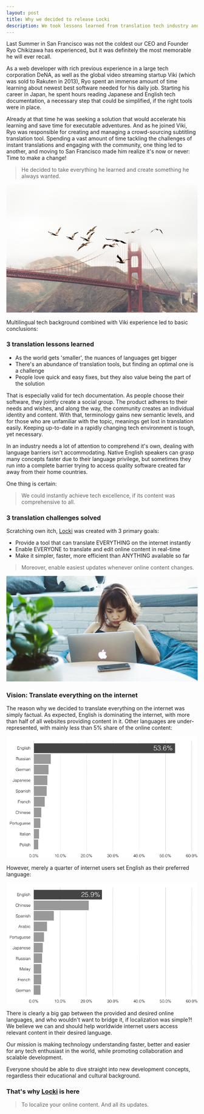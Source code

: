 ```yaml
---
layout: post
title: Why we decided to release Locki
description: We took lessons learned from translation tech industry and solved 3 primary localization challenges. Driven by our mission: Translate everything on the internet.
---
```


Last Summer in San Francisco was not the coldest our CEO and Founder Ryo Chikizawa has experienced, but it was definitely the most memorable he will ever recall.

As a web developer with rich previous experience in a large tech corporation DeNA, as well as the global video streaming startup Viki (which was sold to Rakuten in 2013), Ryo spent an immense amount of time learning about newest best software needed for his daily job. Starting his career in Japan, he spent hours reading Japanese and English tech documentation, a necessary step that could be simplified, if the right tools were in place.

Already at that time he was seeking a solution that would accelerate his learning and save time for executable adventures. And as he joined Viki, Ryo was responsible for creating and managing a crowd-sourcing subtitling translation tool. Spending a vast amount of time tackling the challenges of instant translations and engaging with the community, one thing led to another, and moving to San Francisco made him realize it's now or never: Time to make a change!

> He decided to take everything he learned and create something he always wanted.

![San Francisco birds](/img/ggbirds.jpg)

Multilingual tech background combined with Viki experience led to basic conclusions:

### 3 translation lessons learned

* As the world gets 'smaller', the nuances of languages get bigger
* There's an abundance of translation tools, but finding an optimal one is a challenge
* People love quick and easy fixes, but they also value being the part of the solution

That is especially valid for tech documentation. As people choose their software, they jointly create a social group. The product adheres to their needs and wishes, and along the way, the community creates an individual identity and content. With that, terminology gains new semantic levels, and for those who are unfamiliar with the topic, meanings get lost in translation easily. Keeping up-to-date in a rapidly changing tech environment is tough, yet necessary.

In an industry needs a lot of attention to comprehend it's own, dealing with language barriers isn't accommodating. Native English speakers can grasp many concepts faster due to their language privilege, but sometimes they run into a complete barrier trying to access quality software created far away from their home countries.

One thing is certain:

> We could instantly achieve tech excellence, if its content was comprehensive to all.

### 3 translation challenges solved

Scratching own itch, [Locki](https://locki.io/) was created with 3 primary goals:

* Provide a tool that can translate EVERYTHING on the internet instantly
* Enable EVERYONE to translate and edit online content in real-time
* Make it simpler, faster, more efficient than ANYTHING available so far

> Moreover, enable easiest updates whenever online content changes.

![Learning new technology](/img/learndocs.jpg)

### Vision: Translate everything on the internet

The reason why we decided to translate everything on the internet was simply factual. As expected, English is dominating the internet, with more than half of all websites providing content in it. Other languages are under-represented, with mainly less than 5% share of the online content:

![Content languages for websites](/img/content_languages_for_webistes.png)

However, merely a quarter of internet users set English as their preferred language:

![Internet users by language](/img/internet_users_by_language.png)

There is clearly a big gap between the provided and desired online languages, and who wouldn't want to bridge it, if localization was simple?! We believe we can and should help worldwide internet users access relevant content in their desired language.

Our mission is making technology understanding faster, better and easier for any tech enthusiast in the world, while promoting collaboration and scalable development.

Everyone should be able to dive straight into new development concepts, regardless their educational and cultural background.

### That's why [Locki](https://locki.io/) is here

> To localize your online content. And all its updates.

